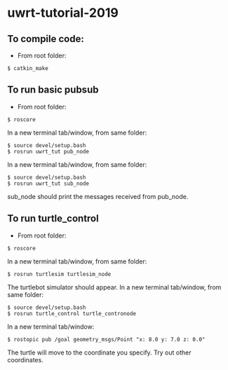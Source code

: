 # uwrt-tutorial-2019

## To compile code:
- From root folder:
```
$ catkin_make
```

## To run basic pubsub
- From root folder:
```
$ roscore
```
In a new terminal tab/window, from same folder:
```
$ source devel/setup.bash
$ rosrun uwrt_tut pub_node
```
In a new terminal tab/window, from same folder:
```
$ source devel/setup.bash
$ rosrun uwrt_tut sub_node
```
sub_node should print the messages received from pub_node.

## To run turtle_control
- From root folder:
```
$ roscore

```
In a new terminal tab/window, from same folder:
```
$ rosrun turtlesim turtlesim_node
```
The turtlebot simulator should appear.
In a new terminal tab/window, from same folder:
```
$ source devel/setup.bash
$ rosrun turtle_control turtle_contronode
```
In a new terminal tab/window:
```
$ rostopic pub /goal geometry_msgs/Point "x: 8.0 y: 7.0 z: 0.0"
```
The turtle will move to the coordinate you specify. Try out other coordinates.






